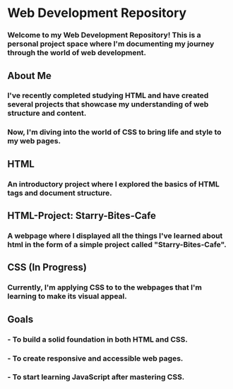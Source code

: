 # Web Development Repository
### Welcome to my Web Development Repository! This is a personal project space where I'm documenting my journey through the world of web development.


## About Me
### I've recently completed studying HTML and have created several projects that showcase my understanding of web structure and content.
### Now, I'm diving into the world of CSS to bring life and style to my web pages.


## HTML
### An introductory project where I explored the basics of HTML tags and document structure.
## HTML-Project: Starry-Bites-Cafe
### A webpage where I displayed all the things I've learned about html in the form of a simple project called "Starry-Bites-Cafe".


## CSS (In Progress)
### Currently, I'm applying CSS to to the webpages that I'm learning to make its visual appeal.


## Goals
### - To build a solid foundation in both HTML and CSS.
### - To create responsive and accessible web pages.
### - To start learning JavaScript after mastering CSS.
